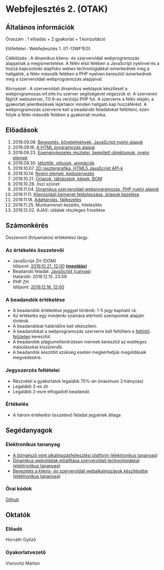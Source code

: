 # Webfejlesztés 2. (OTAK)

## Általános információk

Óraszám
: 1 előadás + 2 gyakorlat + 1 konzultáció

Előfeltétel
: Webfejlesztés 1. (IT-13WF1EG)

Célkitűzés
: A dinamikus kliens- és szerveroldali webprogramozás alapjainak a megismertetése. A félév első felében a JavaScript nyelvvel és a hozzá kapcsolódó alapfokú webes technológiákkal ismerkednek meg a hallgatók, a félév második felében a PHP nyelven keresztül ismerkednek meg a szerveroldali webprogramozás alapjaival.

Környezet
: A szerveroldali dinamikus weblapok készítését a webprogramozas.inf.elte.hu szerver segítségével végezzük el. A szerveren NginX webszerver, 7.0.9-es verziójú PHP fut. A szerverre a félév elején, a gyakorlati jelentkezések lejártakor minden hallgató kap hozzáférést. A webprogramozás szerverre kell a beadandó feladatokat feltölteni, ezen folyik a félév második felében a gyakorlati munka.

## Előadások

1. 2019.09.09. [Bevezetés, követelmények, JavaScript nyelvi alapok](http://webprogramozas.inf.elte.hu/webfejl2t/ea/01/)
2. 2019.09.16. [A HTML programozás alapjai](http://webprogramozas.inf.elte.hu/webfejl2t/ea/02/)
3. 2019.09.23. [Eseménykezelés részletei, beépített objektumok, nyelvi elemek](http://webprogramozas.inf.elte.hu/webfejl2t/ea/03/)
4. 2019.09.30. [Időzítők, stílusok, animációk](http://webprogramozas.inf.elte.hu/webfejl2t/ea/04/)
5. 2019.10.07. [2D rasztergrafika, HTML5 JavaScript API-k](http://webprogramozas.inf.elte.hu/webfejl2t/ea/05/)
6. 2019.10.14. [Nyelvi elemek, kódszervezés](http://webprogramozas.inf.elte.hu/webfejl2t/ea/06/)
7. 2019.10.21. [Űrlapok, táblázatok, képek, BOM](http://webprogramozas.inf.elte.hu/webfejl2t/ea/07/)
8. 2019.10.28. őszi szünet
9. 2019.11.04. [Dinamikus szerveroldali webprogramozás, PHP nyelvi alapok](http://webprogramozas.inf.elte.hu/webfejl2t/ea/08/)
10. 2019.11.11. [Kliensoldali bemenet feldolgozása, űrlapok kezelése](http://webprogramozas.inf.elte.hu/webfejl2t/ea/09/)
11. 2019.11.18. [Adattárolás, fájlkezelés](http://webprogramozas.inf.elte.hu/webfejl2t/ea/10/)
12. 2019.11.25. Munkamenet-kezelés, hitelesítés
13. 2019.12.02. AJAX: oldalak részleges frissítése

<!-- 
9. 2019.11.04. [Dinamikus szerveroldali webprogramozás, PHP nyelvi alapok](http://webprogramozas.inf.elte.hu/webfejl2t/ea/07/)
10. 2019.11.11. [Bemenet feldolgozása, űrlapok kezelése](http://webprogramozas.inf.elte.hu/webfejl2t/ea/08/)
11. 2019.11.18. [Adattárolás, fájlkezelés](http://webprogramozas.inf.elte.hu/webfejl2t/ea/09/)
12. 2019.11.25. [Munkamenet-kezelés, hitelesítés](http://webprogramozas.inf.elte.hu/webfejl2t/ea/10/)
13. 2019.12.02. [AJAX: oldalak részleges frissítése](http://webprogramozas.inf.elte.hu/webfejl2t/ea/11/) 
-->


## Számonkérés

Összevont (folyamatos) értékelésű tárgy.

### Az értékelés összetevői

- JavaScript ZH (DOM)  
    Időpont: [2019.10.21. 12:00](#!/subjects/webfejl2-otak/zh-js)
    **([meoldás](https://github.com/vimtaai/elte/tree/master/2019-20-1/wf2/zh-js))**
- Beadandó feladat: [JavaScript (canvas)](#)  
    Határidő: 2019.12.15. 23:59
- PHP ZH  
    Időpont: [2019.12.16. 12:00](#)

### A beadandók értékelése

* A beadandók értékelése jeggyel történik: 1-5 jegy kapható rá.
* Az értékelés egy mindenki számára elérhető szempontok alapján történik.
* A beadandókat határidőre kell elkészíteni.
* A beadandókat a webprogramozás szerverre kell feltölteni a [feltöltő felületen](http://webprogramozas.inf.elte.hu/ebr) keresztül.
* A beadandók plágiumellenőrzésen mennek keresztül az esetleges másolásokat kiszűrendő.
* A beadandók készítőit szükség esetén megkérhetjük megoldásaik megvédésére.

### Jegyszerzés feltételei

* Részvétel a gyakorlatok legalább 75%-án (maximum 3 hiányzás)
* Legalább 2-es zh
* Legalább 2-esre elfogadott beadandó

### Értékelés

* A három értékelési összetevő feladat jegyének átlaga

## Segédanyagok

### Elektronikus tananyag

* [A böngésző mint alkalmazásfejlesztési platform (elektronikus tananyag)](http://webprogramozas.inf.elte.hu/tananyag/kliens/)
* [Dinamikus weboldalak előállítása szerveroldali technológiákkal (elektronikus tananyag)](http://webprogramozas.inf.elte.hu/tananyag/szerver/)
* [Bevezetés a kliens- és szerveroldali webalkalmazások készítésébe (elektronikus tananyag)](http://webprogramozas.inf.elte.hu/tananyag/wf2/index.html)

### Órai kódok

[Github](https://github.com/vimtaai/elte)

## Oktatók

### Előadó

Horváth Győző

### Gyakorlatvezető

Visnovitz Márton
